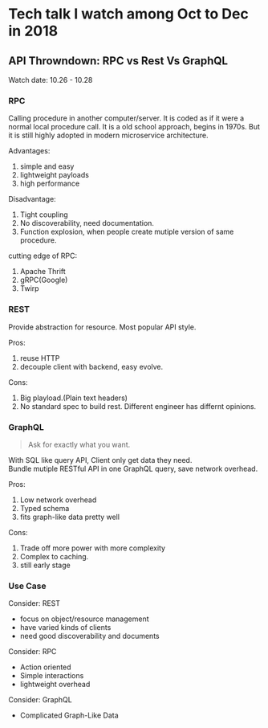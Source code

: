 # Tech talk I watch among Oct to Dec in 2018


## API Throwndown: RPC vs Rest Vs GraphQL

Watch date: 10.26 - 10.28

### RPC

Calling procedure in another computer/server. It is coded as if it were a normal local procedure call.
It is a old school approach, begins in 1970s. But it is still highly adopted in modern microservice architecture.

Advantages:  

1. simple and easy
2. lightweight payloads
3. high performance

Disadvantage:

1. Tight coupling
2. No discoverability, need documentation.
3. Function explosion, when people create mutiple version of same procedure.

cutting edge of RPC:

1. Apache Thrift
2. gRPC(Google)
3. Twirp

### REST

Provide abstraction for resource. Most popular API style.

Pros:
1. reuse HTTP
2. decouple client with backend, easy evolve.

Cons:
1. Big playload.(Plain text headers)
2. No standard spec to build rest. Different engineer has differnt opinions.

### GraphQL

> Ask for exactly what you want.

With SQL like query API, Client only get data they need.  
Bundle mutiple RESTful API in one GraphQL query, save network overhead.

Pros:
1. Low network overhead
2. Typed schema
3. fits graph-like data pretty well

Cons:
1. Trade off more power with more complexity
2. Complex to caching.
3. still early stage

### Use Case

Consider: REST
- focus on object/resource management
- have varied kinds of clients
- need good discoverability and documents

Consider: RPC
- Action oriented
- Simple interactions
- lightweight overhead

Consider: GraphQL
- Complicated Graph-Like Data